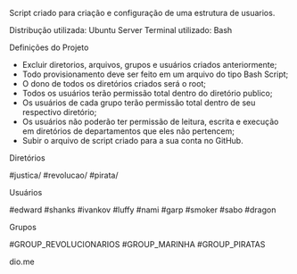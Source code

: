 Script criado para criação e configuração de uma estrutura de usuarios.

Distribução utilizada: Ubuntu Server
Terminal utilizado: Bash

Definições do Projeto

* Excluir diretorios, arquivos, grupos e usuários criados anteriormente;
* Todo provisionamento deve ser feito em um arquivo do tipo Bash Script;
* O dono de todos os diretórios criados será o root;
* Todos os usuários terão permissão total dentro do diretório publico;
* Os usuários de cada grupo terão permissão total dentro de seu respectivo diretório;
* Os usuários não poderão ter permissão de leitura, escrita e execução em diretórios de departamentos que eles não pertencem;
* Subir o arquivo de script criado para a sua conta no GitHub.


Diretórios

#justica/
#revolucao/
#pirata/

Usuários

#edward
#shanks
#ivankov
#luffy
#nami
#garp
#smoker
#sabo
#dragon

Grupos

#GROUP_REVOLUCIONARIOS
#GROUP_MARINHA
#GROUP_PIRATAS

dio.me
